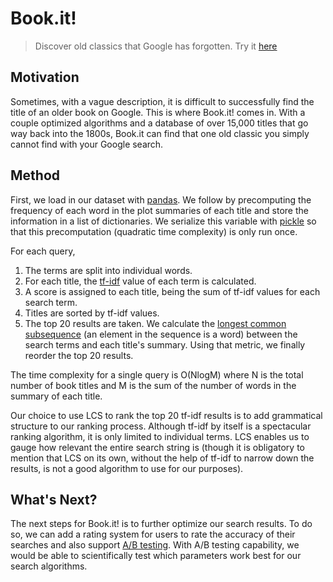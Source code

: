 # Book.it!
> Discover old classics that Google has forgotten.
Try it [here](https://htne20-book-it.herokuapp.com/)

## Motivation
Sometimes, with a vague description, it is difficult to successfully find the title of an older book on Google. This is where Book.it! comes in. With a couple optimized algorithms and a database of over 15,000 titles that go way back into the 1800s, Book.it can find that one old classic you simply cannot find with your Google search.

## Method
First, we load in our dataset with [pandas](https://pandas.pydata.org/). We follow by precomputing the frequency of each word in the plot summaries of each title and store the information in a list of dictionaries. We serialize this variable with [pickle](https://docs.python.org/3/library/pickle.html) so that this precomputation (quadratic time complexity) is only run once. 

For each query,

1. The terms are split into individual words.
2. For each title, the [tf-idf](https://en.wikipedia.org/wiki/Tf%E2%80%93idf) value of each term is calculated.
3. A score is assigned to each title, being the sum of tf-idf values for each search term.
4. Titles are sorted by tf-idf values.
5. The top 20 results are taken. We calculate the [longest common subsequence](https://en.wikipedia.org/wiki/Longest_common_subsequence_problem) (an element in the sequence is a word) between the search terms and each title's summary. Using that metric, we finally reorder the top 20 results.

The time complexity for a single query is O(NlogM) where N is the total number of book titles and M is the sum of the number of words in the summary of each title.

Our choice to use LCS to rank the top 20 tf-idf results is to add grammatical structure to our ranking process. Although tf-idf by itself is a spectacular ranking algorithm, it is only limited to individual terms. LCS enables us to gauge how relevant the entire search string is (though it is obligatory to mention that LCS on its own, without the help of tf-idf to narrow down the results, is not a good algorithm to use for our purposes).

## What's Next?

The next steps for Book.it! is to further optimize our search results. To do so, we can add a rating system for users to rate the accuracy of their searches and also support [A/B testing](https://en.wikipedia.org/wiki/A/B_testing). With A/B testing capability, we would be able to scientifically test which parameters work best for our search algorithms.

